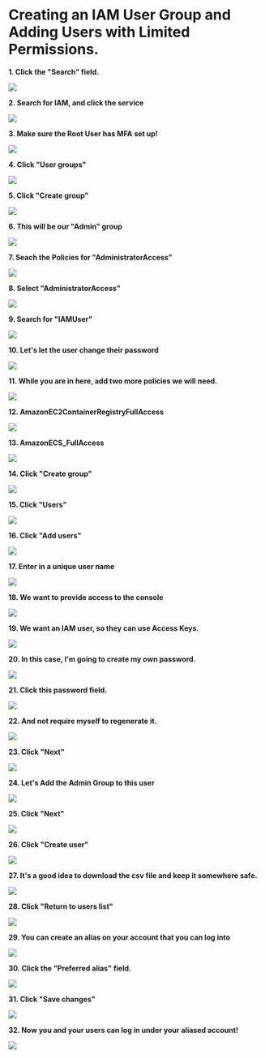 # Creating an IAM User Group and Adding Users with Limited Permissions.

**1. Click the "Search" field.**

![](https://ajeuwbhvhr.cloudimg.io/colony-recorder.s3.amazonaws.com/files/2023-06-15/569fd6c3-09e1-4d85-9282-019d63b1275e/ascreenshot.jpeg?tl_px=0,0&br_px=746,420&force_format=png&width=560&wat_scale=50&wat=1&wat_opacity=0.7&wat_gravity=northwest&wat_url=https://colony-recorder.s3.us-west-1.amazonaws.com/images/watermarks/FB923C_standard.png&wat_pad=162,-5)

**2. Search for IAM, and click the service**

![](https://ajeuwbhvhr.cloudimg.io/colony-recorder.s3.amazonaws.com/files/2023-06-15/71db362f-04d7-49d4-a0fc-c9d1f62ed2a0/ascreenshot.jpeg?tl_px=125,0&br_px=871,420&force_format=png&width=560&wat_scale=50&wat=1&wat_opacity=0.7&wat_gravity=northwest&wat_url=https://colony-recorder.s3.us-west-1.amazonaws.com/images/watermarks/FB923C_standard.png&wat_pad=262,135)

**3. Make sure the Root User has MFA set up!**

![](https://ajeuwbhvhr.cloudimg.io/colony-recorder.s3.amazonaws.com/files/2023-06-15/9fb180ea-d8cf-423a-b54a-2115da2ab547/ascreenshot.jpeg?tl_px=104,0&br_px=850,420&force_format=png&width=560&wat_scale=50&wat=1&wat_opacity=0.7&wat_gravity=northwest&wat_url=https://colony-recorder.s3.us-west-1.amazonaws.com/images/watermarks/FB923C_standard.png&wat_pad=262,128)

**4. Click "User groups"**

![](https://ajeuwbhvhr.cloudimg.io/colony-recorder.s3.amazonaws.com/files/2023-06-15/232c6af9-e256-408f-ac59-16167b725027/ascreenshot.jpeg?tl_px=0,101&br_px=746,521&force_format=png&width=560&wat_scale=50&wat=1&wat_opacity=0.7&wat_gravity=northwest&wat_url=https://colony-recorder.s3.us-west-1.amazonaws.com/images/watermarks/FB923C_standard.png&wat_pad=36,139)

**5. Click "Create group"**

![](https://ajeuwbhvhr.cloudimg.io/colony-recorder.s3.amazonaws.com/files/2023-06-15/df3de7af-7114-4f92-a64a-d301abed4336/ascreenshot.jpeg?tl_px=810,0&br_px=1556,420&force_format=png&width=560&wat_scale=50&wat=1&wat_opacity=0.7&wat_gravity=northwest&wat_url=https://colony-recorder.s3.us-west-1.amazonaws.com/images/watermarks/FB923C_standard.png&wat_pad=413,81)

**6. This will be our "Admin" group**

![](https://ajeuwbhvhr.cloudimg.io/colony-recorder.s3.amazonaws.com/files/2023-06-15/d0fda3ee-54d6-43b6-b8f6-15482a915365/user_cropped_screenshot.jpeg?tl_px=136,173&br_px=882,593&force_format=png&width=560&wat_scale=50&wat=1&wat_opacity=0.7&wat_gravity=northwest&wat_url=https://colony-recorder.s3.us-west-1.amazonaws.com/images/watermarks/FB923C_standard.png&wat_pad=262,139)

**7. Seach the Policies for "AdministratorAccess"**

![](https://ajeuwbhvhr.cloudimg.io/colony-recorder.s3.amazonaws.com/files/2023-06-15/5618931b-aca9-4166-bef2-f4055b551ff4/ascreenshot.jpeg?tl_px=107,359&br_px=853,779&force_format=png&width=560&wat_scale=50&wat=1&wat_opacity=0.7&wat_gravity=northwest&wat_url=https://colony-recorder.s3.us-west-1.amazonaws.com/images/watermarks/FB923C_standard.png&wat_pad=262,139)

**8. Select "AdministratorAccess"**

![](https://ajeuwbhvhr.cloudimg.io/colony-recorder.s3.amazonaws.com/files/2023-06-15/9675f800-da83-4740-ac47-f7be68611cf4/ascreenshot.jpeg?tl_px=0,110&br_px=746,530&force_format=png&width=560&wat_scale=50&wat=1&wat_opacity=0.7&wat_gravity=northwest&wat_url=https://colony-recorder.s3.us-west-1.amazonaws.com/images/watermarks/FB923C_standard.png&wat_pad=244,139)

**9. Search for "IAMUser"**

![](https://ajeuwbhvhr.cloudimg.io/colony-recorder.s3.amazonaws.com/files/2023-06-15/c27c42ad-5d2f-4891-a8fe-b604b0df50e6/ascreenshot.jpeg?tl_px=112,322&br_px=858,742&force_format=png&width=560&wat_scale=50&wat=1&wat_opacity=0.7&wat_gravity=northwest&wat_url=https://colony-recorder.s3.us-west-1.amazonaws.com/images/watermarks/FB923C_standard.png&wat_pad=262,139)

**10. Let's let the user change their password**

![](https://ajeuwbhvhr.cloudimg.io/colony-recorder.s3.amazonaws.com/files/2023-06-15/dc0199b8-3781-4993-b278-5e55d3bc2da6/ascreenshot.jpeg?tl_px=0,548&br_px=746,968&force_format=png&width=560&wat_scale=50&wat=1&wat_opacity=0.7&wat_gravity=northwest&wat_url=https://colony-recorder.s3.us-west-1.amazonaws.com/images/watermarks/FB923C_standard.png&wat_pad=243,190)

**11. While you are in here, add two more policies we will need.**

![](https://ajeuwbhvhr.cloudimg.io/colony-recorder.s3.amazonaws.com/files/2023-06-15/96d4a340-ffd5-448b-9e20-84e8cebfbb52/ascreenshot.jpeg?tl_px=48,135&br_px=794,555&force_format=png&width=560&wat_scale=50&wat=1&wat_opacity=0.7&wat_gravity=northwest&wat_url=https://colony-recorder.s3.us-west-1.amazonaws.com/images/watermarks/FB923C_standard.png&wat_pad=262,139)

**12. AmazonEC2ContainerRegistryFullAccess**

![](https://ajeuwbhvhr.cloudimg.io/colony-recorder.s3.amazonaws.com/files/2023-06-15/491d56a3-1782-441b-b3d4-b24d694c71b8/ascreenshot.jpeg?tl_px=0,353&br_px=746,773&force_format=png&width=560&wat_scale=50&wat=1&wat_opacity=0.7&wat_gravity=northwest&wat_url=https://colony-recorder.s3.us-west-1.amazonaws.com/images/watermarks/FB923C_standard.png&wat_pad=237,139)

**13. AmazonECS_FullAccess**

![](https://ajeuwbhvhr.cloudimg.io/colony-recorder.s3.amazonaws.com/files/2023-06-15/bc670e89-20ca-4b9d-b6eb-a1c95a37a8f1/ascreenshot.jpeg?tl_px=0,275&br_px=746,695&force_format=png&width=560&wat_scale=50&wat=1&wat_opacity=0.7&wat_gravity=northwest&wat_url=https://colony-recorder.s3.us-west-1.amazonaws.com/images/watermarks/FB923C_standard.png&wat_pad=242,139)

**14. Click "Create group"**

![](https://ajeuwbhvhr.cloudimg.io/colony-recorder.s3.amazonaws.com/files/2023-06-15/dd7a5bc2-2076-41d0-92ee-88af71f65ffc/ascreenshot.jpeg?tl_px=810,548&br_px=1556,968&force_format=png&width=560&wat_scale=50&wat=1&wat_opacity=0.7&wat_gravity=northwest&wat_url=https://colony-recorder.s3.us-west-1.amazonaws.com/images/watermarks/FB923C_standard.png&wat_pad=430,248)

**15. Click "Users"**

![](https://ajeuwbhvhr.cloudimg.io/colony-recorder.s3.amazonaws.com/files/2023-06-15/59abb0c3-3cb3-4676-bdd2-fb4c88440189/ascreenshot.jpeg?tl_px=0,130&br_px=746,550&force_format=png&width=560&wat_scale=50&wat=1&wat_opacity=0.7&wat_gravity=northwest&wat_url=https://colony-recorder.s3.us-west-1.amazonaws.com/images/watermarks/FB923C_standard.png&wat_pad=27,139)

**16. Click "Add users"**

![](https://ajeuwbhvhr.cloudimg.io/colony-recorder.s3.amazonaws.com/files/2023-06-15/fd3274b0-b8a2-4443-88fa-40bb71a3aaff/ascreenshot.jpeg?tl_px=810,0&br_px=1556,420&force_format=png&width=560&wat_scale=50&wat=1&wat_opacity=0.7&wat_gravity=northwest&wat_url=https://colony-recorder.s3.us-west-1.amazonaws.com/images/watermarks/FB923C_standard.png&wat_pad=436,86)

**17. Enter in a unique user name**

![](https://ajeuwbhvhr.cloudimg.io/colony-recorder.s3.amazonaws.com/files/2023-06-15/26ab4e5e-8bed-4b31-94f2-adc0a098e0b8/ascreenshot.jpeg?tl_px=63,70&br_px=809,490&force_format=png&width=560&wat_scale=50&wat=1&wat_opacity=0.7&wat_gravity=northwest&wat_url=https://colony-recorder.s3.us-west-1.amazonaws.com/images/watermarks/FB923C_standard.png&wat_pad=262,139)

**18. We want to provide access to the console**

![](https://ajeuwbhvhr.cloudimg.io/colony-recorder.s3.amazonaws.com/files/2023-06-15/9c9c0399-7a91-4036-a633-e183a7f6fa6d/user_cropped_screenshot.jpeg?tl_px=14,134&br_px=760,554&force_format=png&width=560&wat_scale=50&wat=1&wat_opacity=0.7&wat_gravity=northwest&wat_url=https://colony-recorder.s3.us-west-1.amazonaws.com/images/watermarks/FB923C_standard.png&wat_pad=262,139)

**19. We want an IAM user, so they can use Access Keys.**

![](https://ajeuwbhvhr.cloudimg.io/colony-recorder.s3.amazonaws.com/files/2023-06-15/1108b6f1-3bc1-4dd3-8b88-bdda1be21762/ascreenshot.jpeg?tl_px=72,327&br_px=818,747&force_format=png&width=560&wat_scale=50&wat=1&wat_opacity=0.7&wat_gravity=northwest&wat_url=https://colony-recorder.s3.us-west-1.amazonaws.com/images/watermarks/FB923C_standard.png&wat_pad=262,139)

**20. In this case, I'm going to create my own password.**

![](https://ajeuwbhvhr.cloudimg.io/colony-recorder.s3.amazonaws.com/files/2023-06-15/0d014590-ffd0-45f9-ba72-c61aa50c4264/ascreenshot.jpeg?tl_px=13,331&br_px=759,751&force_format=png&width=560&wat_scale=50&wat=1&wat_opacity=0.7&wat_gravity=northwest&wat_url=https://colony-recorder.s3.us-west-1.amazonaws.com/images/watermarks/FB923C_standard.png&wat_pad=262,139)

**21. Click this password field.**

![](https://ajeuwbhvhr.cloudimg.io/colony-recorder.s3.amazonaws.com/files/2023-06-15/e8e042cd-c907-4909-9344-bdd83c2c4ed7/ascreenshot.jpeg?tl_px=133,386&br_px=879,806&force_format=png&width=560&wat_scale=50&wat=1&wat_opacity=0.7&wat_gravity=northwest&wat_url=https://colony-recorder.s3.us-west-1.amazonaws.com/images/watermarks/FB923C_standard.png&wat_pad=262,139)

**22. And not require myself to regenerate it.**

![](https://ajeuwbhvhr.cloudimg.io/colony-recorder.s3.amazonaws.com/files/2023-06-15/852633d0-d4e7-4310-b0be-4caec7b1677e/ascreenshot.jpeg?tl_px=12,515&br_px=758,935&force_format=png&width=560&wat_scale=50&wat=1&wat_opacity=0.7&wat_gravity=northwest&wat_url=https://colony-recorder.s3.us-west-1.amazonaws.com/images/watermarks/FB923C_standard.png&wat_pad=262,139)

**23. Click "Next"**

![](https://ajeuwbhvhr.cloudimg.io/colony-recorder.s3.amazonaws.com/files/2023-06-15/b5614fa5-dfc3-4c6b-8fc0-471aa40e2771/ascreenshot.jpeg?tl_px=810,548&br_px=1556,968&force_format=png&width=560&wat_scale=50&wat=1&wat_opacity=0.7&wat_gravity=northwest&wat_url=https://colony-recorder.s3.us-west-1.amazonaws.com/images/watermarks/FB923C_standard.png&wat_pad=452,248)

**24. Let's Add the Admin Group to this user**

![](https://ajeuwbhvhr.cloudimg.io/colony-recorder.s3.amazonaws.com/files/2023-06-15/cd1d4b02-a8c1-49f2-8b69-41f085c9b140/ascreenshot.jpeg?tl_px=11,382&br_px=757,802&force_format=png&width=560&wat_scale=50&wat=1&wat_opacity=0.7&wat_gravity=northwest&wat_url=https://colony-recorder.s3.us-west-1.amazonaws.com/images/watermarks/FB923C_standard.png&wat_pad=262,139)

**25. Click "Next"**

![](https://ajeuwbhvhr.cloudimg.io/colony-recorder.s3.amazonaws.com/files/2023-06-15/177063d0-8cbe-4215-863e-dc6438e08b67/user_cropped_screenshot.jpeg?tl_px=810,521&br_px=1556,941&force_format=png&width=560&wat_scale=50&wat=1&wat_opacity=0.7&wat_gravity=northwest&wat_url=https://colony-recorder.s3.us-west-1.amazonaws.com/images/watermarks/FB923C_standard.png&wat_pad=459,139)

**26. Click "Create user"**

![](https://ajeuwbhvhr.cloudimg.io/colony-recorder.s3.amazonaws.com/files/2023-06-15/002f6a46-1193-4eee-bba8-d21b555022ea/ascreenshot.jpeg?tl_px=810,548&br_px=1556,968&force_format=png&width=560&wat_scale=50&wat=1&wat_opacity=0.7&wat_gravity=northwest&wat_url=https://colony-recorder.s3.us-west-1.amazonaws.com/images/watermarks/FB923C_standard.png&wat_pad=424,186)

**27. It's a good idea to download the csv file and keep it somewhere safe.**

![](https://ajeuwbhvhr.cloudimg.io/colony-recorder.s3.amazonaws.com/files/2023-06-15/9ad96eb9-fef8-4430-beae-e8b82b5e1906/user_cropped_screenshot.jpeg?tl_px=810,398&br_px=1556,818&force_format=png&width=560&wat_scale=50&wat=1&wat_opacity=0.7&wat_gravity=northwest&wat_url=https://colony-recorder.s3.us-west-1.amazonaws.com/images/watermarks/FB923C_standard.png&wat_pad=268,139)

**28. Click "Return to users list"**

![](https://ajeuwbhvhr.cloudimg.io/colony-recorder.s3.amazonaws.com/files/2023-06-15/b92a5f92-2d79-43df-bcbc-757a7bd7c891/user_cropped_screenshot.jpeg?tl_px=810,403&br_px=1556,823&force_format=png&width=560&wat_scale=50&wat=1&wat_opacity=0.7&wat_gravity=northwest&wat_url=https://colony-recorder.s3.us-west-1.amazonaws.com/images/watermarks/FB923C_standard.png&wat_pad=384,139)

**29. You can create an alias on your account that you can log into**

![](https://ajeuwbhvhr.cloudimg.io/colony-recorder.s3.amazonaws.com/files/2023-06-15/b5a694f4-7209-48c6-a1af-0dcfeb5c4896/user_cropped_screenshot.jpeg?tl_px=810,59&br_px=1556,479&force_format=png&width=560&wat_scale=50&wat=1&wat_opacity=0.7&wat_gravity=northwest&wat_url=https://colony-recorder.s3.us-west-1.amazonaws.com/images/watermarks/FB923C_standard.png&wat_pad=374,139)

**30. Click the "Preferred alias" field.**

![](https://ajeuwbhvhr.cloudimg.io/colony-recorder.s3.amazonaws.com/files/2023-06-15/23b12cb4-5bd2-45e4-bf88-157119c3043a/user_cropped_screenshot.jpeg?tl_px=272,240&br_px=1018,660&force_format=png&width=560&wat_scale=50&wat=1&wat_opacity=0.7&wat_gravity=northwest&wat_url=https://colony-recorder.s3.us-west-1.amazonaws.com/images/watermarks/FB923C_standard.png&wat_pad=262,139)

**31. Click "Save changes"**

![](https://ajeuwbhvhr.cloudimg.io/colony-recorder.s3.amazonaws.com/files/2023-06-15/980ad4fd-80f6-4981-bd52-ad1a57b5e91d/ascreenshot.jpeg?tl_px=620,387&br_px=1366,807&force_format=png&width=560&wat_scale=50&wat=1&wat_opacity=0.7&wat_gravity=northwest&wat_url=https://colony-recorder.s3.us-west-1.amazonaws.com/images/watermarks/FB923C_standard.png&wat_pad=262,139)

**32. Now you and your users can log in under your aliased account!**

![](https://ajeuwbhvhr.cloudimg.io/colony-recorder.s3.amazonaws.com/files/2023-06-15/a3a06c07-11d3-48a2-99a5-152a32e37878/user_cropped_screenshot.jpeg?tl_px=810,169&br_px=1556,589&force_format=png&width=560&wat_scale=50&wat=1&wat_opacity=0.7&wat_gravity=northwest&wat_url=https://colony-recorder.s3.us-west-1.amazonaws.com/images/watermarks/FB923C_standard.png&wat_pad=288,139)
